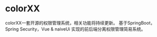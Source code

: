 

# colorXX
colorXX一套开源的权限管理系统，相关功能将持续更新。
基于SpringBoot，Spring Security，Vue &amp; naiveUi 实现的前后端分离权限管理简易系统。
